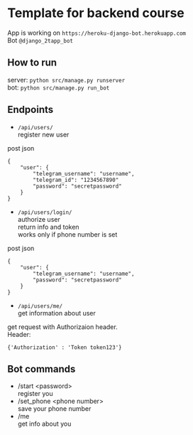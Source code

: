 # Template for backend course  

App is working on ```https://heroku-django-bot.herokuapp.com```  
Bot ```@django_2tapp_bot```  

## How to run  
server: 
```python src/manage.py runserver ```   
bot: 
```python src/manage.py run_bot```

## Endpoints  
- ```/api/users/```  
register new user

post json  
```
{
    "user": {
        "telegram_username": "username",
        "telegram_id": "1234567890"
        "password": "secretpassword"
    }
}
```  

- ```/api/users/login/```  
authorize user  
return info and token  
works only if phone number is set  

post json  
```
{
    "user": {
        "telegram_username": "username",
        "password": "secretpassword"
    }
}
```  

- ```/api/users/me/```  
get information about user  

get request with Authorizaion header.  
Header: 
```
{'Authorization' : 'Token token123'}
```

## Bot commands  
- /start \<password>   
register you  
- /set_phone \<phone number>   
save your phone number  
- /me     
get info about you  
